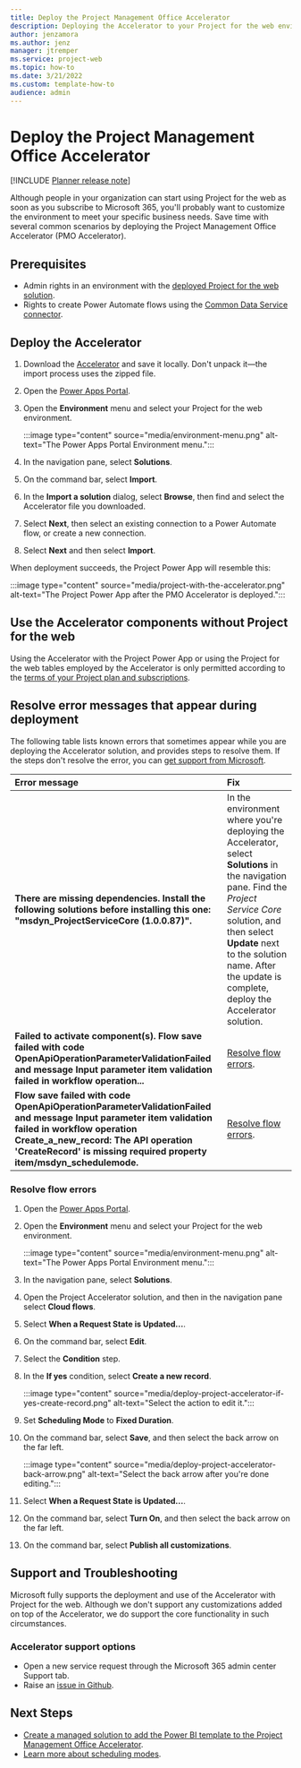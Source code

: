 ```yaml
---
title: Deploy the Project Management Office Accelerator
description: Deploying the Accelerator to your Project for the web environment adds improved project management scenarios such as Project Requests, Changes, and Status.   
author: jenzamora
ms.author: jenz
manager: jtremper
ms.service: project-web
ms.topic: how-to
ms.date: 3/21/2022
ms.custom: template-how-to
audience: admin
---
```


# Deploy the Project Management Office Accelerator

[!INCLUDE [Planner release note](includes/p4w-alert-new-planner-rollout.md)]

Although people in your organization can start using Project for the web as soon as you subscribe to Microsoft 365, you'll probably want to customize the environment to meet your specific business needs. Save time with several common scenarios by deploying the Project Management Office Accelerator (PMO Accelerator).

## Prerequisites

- Admin rights in an environment with the [deployed Project for the web solution](/project-for-the-web/deploying-project).
- Rights to create Power Automate flows using the [Common Data Service connector](/connectors/commondataserviceforapps/).

## Deploy the Accelerator

1. Download the [Accelerator](https://aka.ms/latestPMOaccelerator) and save it locally. Don't unpack it&mdash;the import process uses the zipped file.
1. Open the [Power Apps Portal](https://make.powerapps.com).
1. Open the **Environment** menu and select your Project for the web environment.

    :::image type="content" source="media/environment-menu.png" alt-text="The Power Apps Portal Environment menu.":::

1. In the navigation pane, select **Solutions**.
1. On the command bar, select **Import**.
1. In the **Import a solution** dialog, select **Browse**, then find and select the Accelerator file you downloaded.
1. Select **Next**, then select an existing connection to a Power Automate flow, or create a new connection.
1. Select **Next** and then select **Import**.

When deployment succeeds, the Project Power App will resemble this:

:::image type="content" source="media/project-with-the-accelerator.png" alt-text="The Project Power App after the PMO Accelerator is deployed.":::

## Use the Accelerator components without Project for the web

Using the Accelerator with the Project Power App or using the Project for the web tables employed by the Accelerator is only permitted according to the [terms of your Project plan and subscriptions](https://nam06.safelinks.protection.outlook.com/?url=https%3A%2F%2Flearn.microsoft.com%2Fen-us%2Foffice365%2Fservicedescriptions%2Fproject-online-service-description%2Fproject-online-service-description&data=05%7C02%7Cv-jeffbo%40microsoft.com%7C3a8e775b13ac48b66f1a08dca11dc099%7C72f988bf86f141af91ab2d7cd011db47%7C1%7C0%7C638562396427718136%7CUnknown%7CTWFpbGZsb3d8eyJWIjoiMC4wLjAwMDAiLCJQIjoiV2luMzIiLCJBTiI6Ik1haWwiLCJXVCI6Mn0%3D%7C0%7C%7C%7C&sdata=g5PcV%2FTV%2BX%2F1RMo%2F8CDQXFquQiGQW%2Bwun6cI2k%2BvdIY%3D&reserved=0).

## Resolve error messages that appear during deployment

The following table lists known errors that sometimes appear while you are deploying the Accelerator solution, and provides steps to resolve them. If the steps don't resolve the error, you can [get support from Microsoft](#accelerator-support-options).

| Error message | Fix |
| :-- | :-- |
| **There are missing dependencies. Install the following solutions before installing this one: "msdyn_ProjectServiceCore (1.0.0.87)".** | In the environment where you're deploying the Accelerator, select **Solutions** in the navigation pane. Find the *Project Service Core* solution, and then select **Update** next to the solution name. After the update is complete, deploy the Accelerator solution. |
| **Failed to activate component(s). Flow save failed with code OpenApiOperationParameterValidationFailed and message Input parameter item validation failed in workflow operation...** | [Resolve flow errors](#resolve-flow-errors). |
| **Flow save failed with code OpenApiOperationParameterValidationFailed and message Input parameter item validation failed in workflow operation Create_a_new_record: The API operation 'CreateRecord' is missing required property item/msdyn_schedulemode.** | [Resolve flow errors](#resolve-flow-errors). |

### Resolve flow errors

1. Open the [Power Apps Portal](https://make.powerapps.com).
1. Open the **Environment** menu and select your Project for the web environment.

    :::image type="content" source="media/environment-menu.png" alt-text="The Power Apps Portal Environment menu.":::

1. In the navigation pane, select **Solutions**.
1. Open the Project Accelerator solution, and then in the navigation pane select **Cloud flows**.
1. Select **When a Request State is Updated...**.
1. On the command bar, select **Edit**.
1. Select the **Condition** step.
1. In the **If yes** condition, select **Create a new record**.

    :::image type="content" source="media/deploy-project-accelerator-if-yes-create-record.png" alt-text="Select the action to edit it.":::

1. Set **Scheduling Mode** to **Fixed Duration**.
1. On the command bar, select **Save**, and then select the back arrow on the far left.

    :::image type="content" source="media/deploy-project-accelerator-back-arrow.png" alt-text="Select the back arrow after you're done editing.":::

1. Select **When a Request State is Updated...**.
1. On the command bar, select **Turn On**, and then select the back arrow on the far left.
1. On the command bar, select **Publish all customizations**.

## Support and Troubleshooting

Microsoft fully supports the deployment and use of the Accelerator with Project for the web. Although we don't support any customizations added on top of the Accelerator, we do support the core functionality in such circumstances.

### Accelerator support options

- Open a new service request through the Microsoft 365 admin center Support tab.
- Raise an [issue in Github](https://github.com/OfficeDev/Project-Accelerator/issues).

## Next Steps

- [Create a managed solution to add the Power BI template to the Project Management Office Accelerator](deploy-power-bi-template-project-for-web-accelerator.md).
- [Learn more about scheduling modes](https://techcommunity.microsoft.com/t5/project-support-blog/schedule-modes-and-task-and-resource-usage-in-project-for-the/ba-p/2656738).
